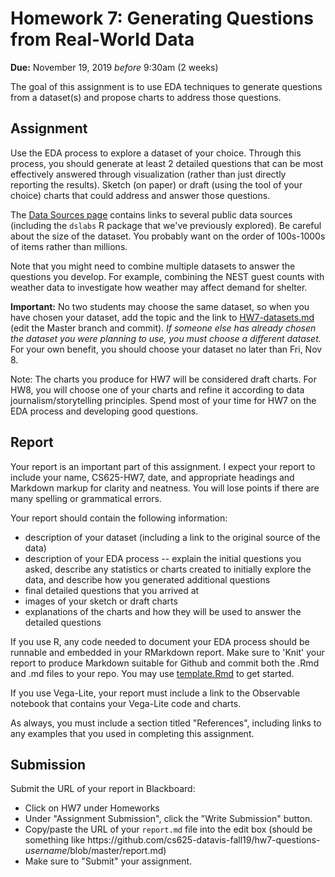 # Homework 7: Generating Questions from Real-World Data

**Due:** November 19, 2019 *before* 9:30am (2 weeks)

The goal of this assignment is to use EDA techniques to generate questions from a dataset(s) and propose charts to address those questions. 

## Assignment

Use the EDA process to explore a dataset of your choice.  Through this process, you should generate at least 2 detailed questions that can be most effectively answered through visualization (rather than just directly reporting the results).  Sketch (on paper) or draft (using the tool of your choice) charts that could address and answer those questions.

The [Data Sources page](https://www.cs.odu.edu/~mweigle/CS625-F19/Data) contains links to several public data sources (including the `dslabs` R package that we've previously explored). Be careful about the size of the dataset. You probably want on the order of 100s-1000s of items rather than millions.

Note that you might need to combine multiple datasets to answer the questions you develop.  For example, combining the NEST guest counts with weather data to investigate how weather may affect demand for shelter.

**Important:** No two students may choose the same dataset, so when you have chosen your dataset, add the topic and the link to [HW7-datasets.md](https://github.com/cs625-datavis-fall19/shared-files/blob/master/HW7-datasets.md) (edit the Master branch and commit). *If someone else has already chosen the dataset you were planning to use, you must choose a different dataset.* For your own benefit, you should choose your dataset no later than Fri, Nov 8.

Note: The charts you produce for HW7 will be considered draft charts.  For HW8, you will choose one of your charts and refine it according to data journalism/storytelling principles.  Spend most of your time for HW7 on the EDA process and developing good questions.

## Report

Your report is an important part of this assignment. I expect your report to include your name, CS625-HW7, date, and appropriate headings and Markdown markup for clarity and neatness. You will lose points if there are many spelling or grammatical errors. 

Your report should contain the following information:
* description of your dataset (including a link to the original source of the data)
* description of your EDA process -- explain the initial questions you asked, describe any statistics or charts created to initially explore the data, and describe how you generated additional questions
* final detailed questions that you arrived at
* images of your sketch or draft charts
* explanations of the charts and how they will be used to answer the detailed questions

If you use R, any code needed to document your EDA process should be runnable and embedded in your RMarkdown report. Make sure to 'Knit' your report to produce Markdown suitable for Github and commit both the .Rmd and .md files to your repo. You may use [template.Rmd](https://github.com/cs625-datavis-fall19/assignments/blob/master/template.Rmd) to get started.

If you use Vega-Lite, your report must include a link to the Observable notebook that contains your Vega-Lite code and charts.

As always, you must include a section titled "References", including links to any examples that you used in completing this assignment.

## Submission
Submit the URL of your report in Blackboard:
* Click on HW7 under Homeworks
* Under "Assignment Submission", click the "Write Submission" button.
* Copy/paste the URL of your `report.md` file into the edit box (should be something like https<nolink>://github.com/cs625-datavis-fall19/hw7-questions-*username*/blob/master/report.md)
* Make sure to "Submit" your assignment.
